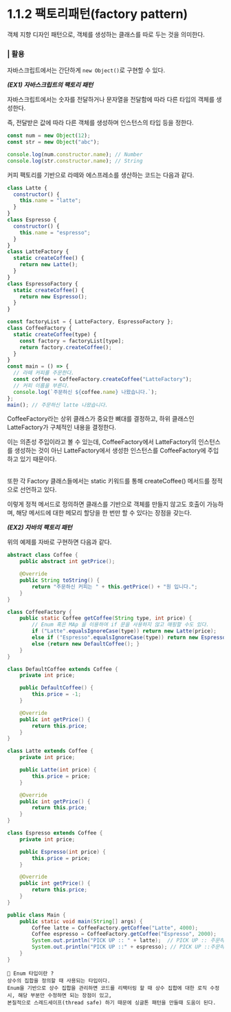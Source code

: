 # 1.1.2 팩토리패턴(factory pattern)

객체 지향 디자인 패턴으로, 객체를 생성하는 클래스를 따로 두는 것을 의미한다.
<br/>

### | 활용

자바스크립트에서는 간단하게 `new Object()`로 구현할 수 있다.

<b>_(EX1) 자바스크립트의 팩토리 패턴_</b>

자바스크립트에서는 숫자를 전달하거나 문자열을 전달함에 따라 다른 타입의 객체를 생성한다.

즉, 전달받은 값에 따라 다른 객체를 생성하며 인스턴스의 타입 등을 정한다.

```js
const num = new Object(12);
const str = new Object("abc");

console.log(num.constructor.name); // Number
console.log(str.constructor.name); // String
```

커피 팩토리를 기반으로 라떼와 에스프레소를 생산하는 코드는 다음과 같다.

```js
class Latte {
  constructor() {
    this.name = "latte";
  }
}
class Espresso {
  constructor() {
    this.name = "espresso";
  }
}
class LatteFactory {
  static createCoffee() {
    return new Latte();
  }
}
class EspressoFactory {
  static createCoffee() {
    return new Espresso();
  }
}

const factoryList = { LatteFactory, EspressoFactory };
class CoffeeFactory {
  static createCoffee(type) {
    const factory = factoryList[type];
    return factory.createCoffee();
  }
}
const main = () => {
  // 라떼 커피를 주문한다.
  const coffee = CoffeeFactory.createCoffee("LatteFactory");
  // 커피 이름을 부른다.
  console.log(`주문하신 ${coffee.name} 나왔습니다.`);
};
main(); // 주문하신 latte 나왔습니다.
```

CoffeeFactory라는 상위 클래스가 중요한 뼈대를 결정하고, 하위 클래스인 LatteFactory가 구체적인 내용을 결정한다.

이는 의존성 주입이라고 볼 수 있는데, CoffeeFactory에서 LatteFactory의 인스턴스를 생성하는 것이 아닌 LatteFactory에서 생성한 인스턴스를 CoffeeFactory에 주입하고 있기 때문이다.

<br />
또한 각 Factory 클래스들에서는 static 키워드를 통해 createCoffee() 메서드를 정적으로 선언하고 있다.

이렇게 정적 메서드로 정의하면 클래스를 기반으로 객체를 만들지 않고도 호출이 가능하며, 해당 메서드에 대한 메모리 할당을 한 번만 할 수 있다는 장점을 갖는다.

<b>_(EX2) 자바의 팩토리 패턴_</b>

위의 예제를 자바로 구현하면 다음과 같다.

```java
abstract class Coffee {
    public abstract int getPrice();

    @Override
    public String toString() {
        return "주문하신 커피는 " + this.getPrice() + "원 입니다.";
    }
}

class CoffeeFactory {
    public static Coffee getCoffee(String type, int price) {
        // Enum 혹은 MAp 을 이용하여 if 문을 사용하지 않고 매핑할 수도 있다.
        if ("Latte".equalsIgnoreCase(type)) return new Latte(price);
        else if ("Espresso".equalsIgnoreCase(type)) return new Espresso(price);
        else {return new DefaultCoffee(); }
    }
}

class DefaultCoffee extends Coffee {
    private int price;

    public DefaultCoffee() {
        this.price = -1;
    }

    @Override
    public int getPrice() {
        return this.price;
    }
}

class Latte extends Coffee {
    private int price;

    public Latte(int price) {
        this.price = price;
    }

    @Override
    public int getPrice() {
        return this.price;
    }
}

class Espresso extends Coffee {
    private int price;

    public Espresso(int price) {
        this.price = price;
    }

    @Override
    public int getPrice() {
        return this.price;
    }
}

public class Main {
    public static void main(String[] args) {
        Coffee latte = CoffeeFactory.getCoffee("Latte", 4000);
        Coffee espresso = CoffeeFactory.getCoffee("Espresso", 2000);
        System.out.println("PICK UP :: " + latte);  // PICK UP :: 주문하신 커피는 4000원 입니다.
        System.out.println("PICK UP ::" + espresso); // PICK UP ::주문하신 커피는 2000원 입니다.
    }
}
```

```
🥸 Enum 타입이란 ?
상수의 집합을 정의할 때 사용되는 타입이다.
Enum을 기반으로 상수 집합을 관리하면 코드를 리팩터링 할 때 상수 집합에 대한 로직 수정 시, 해당 부분만 수정하면 되는 장점이 있고,
본질적으로 스레드세이프(thread safe) 하기 때문에 싱글톤 패턴을 만들때 도움이 된다.
```
